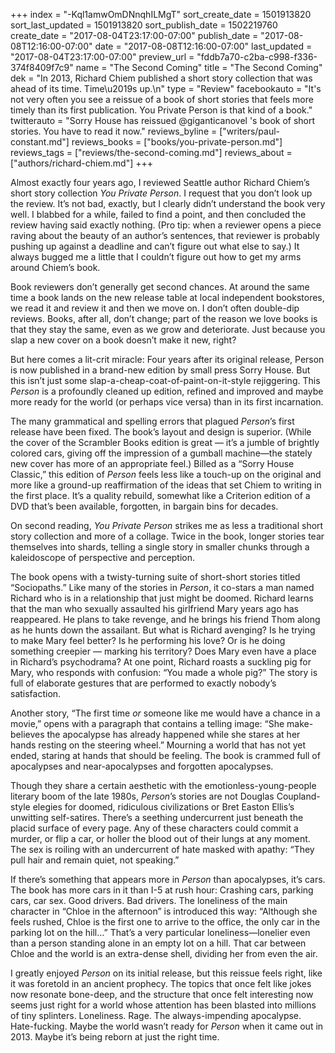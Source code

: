 +++
index = "-Kql1amwOmDNnqhILMgT"
sort_create_date = 1501913820
sort_last_updated = 1501913820
sort_publish_date = 1502219760
create_date = "2017-08-04T23:17:00-07:00"
publish_date = "2017-08-08T12:16:00-07:00"
date = "2017-08-08T12:16:00-07:00"
last_updated = "2017-08-04T23:17:00-07:00"
preview_url = "fddb7a70-c2ba-c998-f336-374f8409f7c9"
name = "The Second Coming"
title = "The Second Coming"
dek = "In 2013, Richard Chiem published a short story collection that was ahead of its time. Time\u2019s up.\n"
type = "Review"
facebookauto = "It's not very often you see a reissue of a book of short stories that feels more timely than its first publication. You Private Person is that kind of a book."
twitterauto = "Sorry House has reissued @giganticanovel 's book of short stories. You have to read it now."
reviews_byline = ["writers/paul-constant.md"]
reviews_books = ["books/you-private-person.md"]
reviews_tags = ["reviews/the-second-coming.md"]
reviews_about = ["authors/richard-chiem.md"]
+++

Almost exactly four years ago, I reviewed Seattle author Richard Chiem’s short story collection *You Private Person*. I request that you don’t look up the review. It’s not bad, exactly, but I clearly didn’t understand the book very well. I blabbed for a while, failed to find a point, and then concluded the review having said exactly nothing. (Pro tip: when a reviewer opens a piece raving about the beauty of an author’s sentences, that reviewer is probably pushing up against a deadline and can’t figure out what else to say.) It always bugged me a little that I couldn’t figure out how to get my arms around Chiem’s book.

Book reviewers don’t generally get second chances. At around the same time a book lands on the new release table at local independent bookstores, we read it and review it and then we move on. I don’t often double-dip reviews. Books, after all, don’t change; part of the reason we love books is that they stay the same, even as we grow and deteriorate. Just because you slap a new cover on a book doesn’t make it new, right?

But here comes a lit-crit miracle: Four years after its original release, Person is now published in a brand-new edition by small press Sorry House. But this isn’t just some slap-a-cheap-coat-of-paint-on-it-style rejiggering. This *Person* is a profoundly cleaned up edition, refined and improved and maybe more ready for the world (or perhaps vice versa) than in its first incarnation. 

The many grammatical and spelling errors that plagued *Person*’s first release have been fixed. The book’s layout and design is superior. (While the cover of the Scrambler Books edition is great — it’s a jumble of brightly colored cars, giving off the impression of a gumball machine—the stately new cover has more of an appropriate feel.) Billed as a “Sorry House Classic,” this edition of *Person* feels less like a touch-up on the original and more like a ground-up reaffirmation of the ideas that set Chiem to writing in the first place. It’s a quality rebuild, somewhat like a Criterion edition of a DVD that’s been available, forgotten, in bargain bins for decades. 

On second reading, *You Private Person* strikes me as less a traditional short story collection and more of a collage. Twice in the book, longer stories tear themselves into shards, telling a single story in smaller chunks through a kaleidoscope of perspective and perception. 

The book opens with a twisty-turning suite of short-short stories titled “Sociopaths.” Like many of the stories in *Person*, it co-stars a man named Richard who is in a relationship that just might be doomed. Richard learns that the man who sexually assaulted his girlfriend Mary years ago has reappeared. He plans to take revenge, and he brings his friend Thom along as he hunts down the assailant. But what is Richard avenging? Is he trying to make Mary feel better? Is he performing his love? Or is he doing something creepier — marking his territory? Does Mary even have a place in Richard’s psychodrama? At one point, Richard roasts a suckling pig for Mary, who responds with confusion: “You made a whole pig?” The story is full of elaborate gestures that are performed to exactly nobody’s satisfaction.

Another story, “The first time *or* someone like me would have a chance in a movie,” opens with a paragraph that contains a telling image: “She make-believes the apocalypse has already happened while she stares at her hands resting on the steering wheel.” Mourning a world that has not yet ended, staring at hands that should be feeling. The book is crammed full of apocalypses and near-apocalypses and forgotten apocalypses. 

Though they share a certain aesthetic with the emotionless-young-people literary boom of the late 1980s, *Person*’s stories are not Douglas Coupland-style elegies for doomed, ridiculous civilizations or Bret Easton Ellis’s unwitting self-satires. There’s a seething undercurrent just beneath the placid surface of every page. Any of these characters could commit a murder, or flip a car, or holler the blood out of their lungs at any moment. The sex is roiling with an undercurrent of hate masked with apathy: “They pull hair and remain quiet, not speaking.”

If there’s something that appears more in *Person* than apocalypses, it’s cars. The book has more cars in it than I-5 at rush hour: Crashing cars, parking cars, car sex. Good drivers. Bad drivers. The loneliness of the main character in “Chloe in the afternoon” is introduced this way: “Although she feels rushed, Chloe is the first one to arrive to the office, the only car in the parking lot on the hill…” That’s a very particular loneliness—lonelier even than a person standing alone in an empty lot on a hill. That car between Chloe and the world is an extra-dense shell, dividing her from even the air.

I greatly enjoyed *Person* on its initial release, but this reissue feels right, like it was foretold in an ancient prophecy. The topics that once felt like jokes now resonate bone-deep, and the structure that once felt interesting now seems just right for a world whose attention has been blasted into millions of tiny splinters. Loneliness. Rage. The always-impending apocalypse. Hate-fucking. Maybe the world wasn’t ready for *Person* when it came out in 2013. Maybe it’s being reborn at just the right time.
